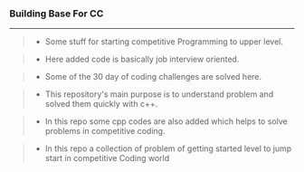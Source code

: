 ### Building Base For CC
----
> * Some stuff for starting competitive Programming to upper level.

> * Here added code is basically job interview oriented.

> * Some of the 30 day of coding challenges are solved here.

> * This repository's main purpose is to understand problem and solved them quickly with c++.

> * In this repo some cpp codes are also added which helps to solve problems in competitive coding.

> * In this repo a collection of problem of getting started level to jump start in competitive Coding world

